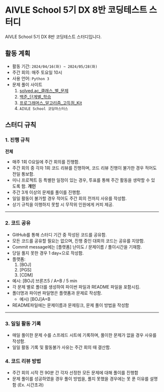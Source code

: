 # AIVLE School 5기 DX 8반 코딩테스트 스터디
AIVLE School 5기 DX 8반 코딩테스트 스터디입니다.

## 활동 계획
- 활동 기간: `2024/04/16(화) ~ 2024/05/28(화)`
- 주간 회의: 매주 토요일 10시
- 사용 언어: `Python 3`
- 문제 풀이 사이트
    1. [solved.ac_클래스_별_문제](https://solved.ac/class) 
    2. [백준_단계별_학습](https://www.acmicpc.net/step)
    3. [프로그래머스_알고리즘_고득점_Kit](https://school.programmers.co.kr/learn/challenges?tab=algorithm_practice_kit)
    4. `AIVLE School 코딩마스터스`

## 스터디 규칙
### 1. 진행 규칙
**전체**
- 매주 1회 O요일에 주간 회의를 진행함.
- 주간 회의 중 각자 1회 코드 리뷰를 진행하며, 코드 리뷰 진행이 불가한 경우 적어도 전일 통보함.
- 미니 프로젝트 등 특별한 일정이 있는 경우, 투표를 통해 주간 활동을 생략할 수 있도록 함.
**개인**
- 주간 3개 이상의 문제를 풀이를 진행함.
- 일일 활동이 불가할 경우 적어도 주간 회의 전까지 사유를 작성함.
- 상기 규칙을 이행하지 못할 시 무작위 인원에게 커피 제공.
---
### 2. 코드 공유
- GitHub를 통해 스터디 기간 중 작성된 코드를 공유함.
- 모든 코드를 공유할 필요는 없으며, 진행 중인 대회의 코드는 공유를 지양함.
- Commit message에는 [플랫폼] 난이도 / 문제이름 /  풀이시간을 기재함.
- 당일 풀지 못한 경우 1 day+으로 작성함.
- 플랫폼:
  1. [BOJ]
  2. [PGS]
  3. [CDM]
- 예시: [BOJ] 브론즈5 / A+B / 5 min
- 각 문제 별로 폴더를 생성하여 파이썬 파일과 README 파일을 포함시킴.
- 폴더명과 파이썬 파일명은 플랫폼과 문제로 작성함.
  - 예시) [BOJ]A+B   
- README파일에는 문제이름과 문제링크, 문제 풀이 방법을 작성함
---
### 3. 일일 활동 기록
- 매일 풀이한 문제 수를 스프레드 시트에 기록하며, 풀이한 문제가 없을 경우 사유를 작성함.
- 일일 활동 기록 및 활동불가 사유는 주간 회의 때 결산함.

### 4. 코드 리뷰 방법
- 주간 회의 시작 전 90분 간 각자 선정한 모든 문제에 대해 풀이를 진행함
- 문제 풀이를 성공하였을 경우 풀이 방법을, 풀지 못했을 경우에는 못 푼 이유를 설명함 (Ex. 시간초과)
